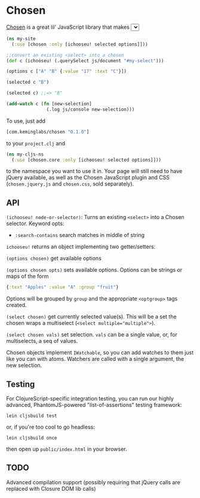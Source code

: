 Chosen
======
[Chosen](http://harvesthq.github.com/chosen/) is a great lil' JavaScript library that makes <select> boxes friendly.
This is a ClojureScript interface.

```clojure
(ns my-site
  (:use [chosen :only [ichooseu! selected options]]))

;;convert an existing <select> into a chosen
(def c (ichooseu! (.querySelect js/document "#my-select")))

(options c ["A" "B" {:value "17" :text "C"}])

(selected c "B")

(selected c) ;;=> "B"

(add-watch c (fn [new-selection]
               (.log js/console new-selection)))
```
To use, just add

```clojure
[com.keminglabs/chosen "0.1.0"]
```

to your `project.clj` and

```clojure
(ns my-cljs-ns
  (:use [chosen.core :only [ichooseu! selected options]]))
```

to the namespace you want to use it in.
Your page will still need to have jQuery available, as well as the Chosen JavaScript plugin and CSS (`chosen.jquery.js` and `chosen.css`, sold separately).



API
---
`(ichooseu! node-or-selector)`: Turns an existing `<select>` into a Chosen selector.
Keyword opts:

+ `:search-contains` search matches in middle of string

`ichooseu!` returns an object implementing two getter/setters:

`(options chosen)` get available options

`(options chosen opts)` sets available options.
Options can be strings or maps of the form 

```clojure
{:text "Apples" :value "A" :group "fruit"}
```

Options will be grouped by `group` and the appropriate `<optgroup>` tags created.

`(select chosen)` get currently selected value(s). This will be a set the chosen wraps a multiselect (`<select multiple="multiple">`).

`(select chosen vals)` set selection.
`vals` can be a single value, or, for multiselects, a seq of values.

Chosen objects implement `IWatchable`, so you can add watches to them just like you can with atoms.
Watchers are called with a single argument, the new selection.

Testing
-------
For ClojureScript-specific integration testing, you can run our highly advanced, PhantomJS-powered "list-of-assertions" testing framework:

    lein cljsbuild test

or, if you're too cool to go headless:

    lein cljsbuild once

then open up `public/index.html` in your browser.



TODO
----
Advanced compilation support (possibly requiring that jQuery calls are replaced with Closure DOM lib calls)
